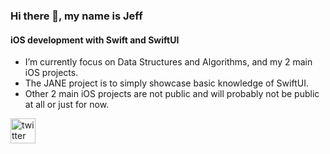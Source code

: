 ### Hi there 👋, my name is Jeff
#### iOS development with Swift and SwiftUI 


- I’m currently focus on Data Structures and Algorithms, and my 2 main iOS projects. 
- The JANE project is to simply showcase basic knowledge of SwiftUI.
- Other 2 main iOS projects are not public and will probably not be public at all or just for now. 

[<img src='https://cdn.jsdelivr.net/npm/simple-icons@3.0.1/icons/twitter.svg' alt='twitter' height='40'>](https://twitter.com/@jeffalalg94 )  

